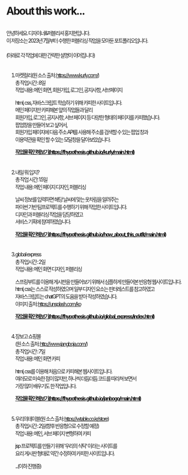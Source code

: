 # About this work...<br>

<style>
   body {
      line-height: 140%;
      letter-spacing: -2px;
      #1b1b1b
   }
   a {
      #fa622f;
   }
</style>

<br>
안녕하세요. 디자이너&퍼블리셔 홍지현입니다.<br>
이 저장소는 2023년 7월부터 수행한 퍼블리싱 작업을 모아둔 포트폴리오입니다.<br>
<br>
(아래로 각 작업에 대한 간략한 설명이 이어집니다)<br>
<br>
   
1. 마켓컬리(원 소스 출처: https://www.kurly.com/)<br>
   총 작업시간 : 8일<br>
   작업 내용: 메인 화면, 회원가입, 로그인, 공지사항, 서브페이지<br>
   
   html, css, 자바스크립트 학습하기 위해 카피한 사이트입니다.<br>
   메인 페이지만 카피해본 앞의 작업들과 달리<br>
   회원가입, 로그인, 공지사항, 서브 페이지 등 다양한 형태의 페이지를 카피했습니다.<br>
   팝업창을 만들어 보고 싶어서,<br>
   회원가입 페이지에 다음 주소 API를 사용해 주소를 검색할 수 있는 팝업 창과<br>
   이용약관을 확인 할 수 있는 모달창을 달아보았습니다.<br>

   <b>
      <a href="https://fhypothesis.github.io/kurly/main.html" target="_blank">
         작업물 확인해보기(https://fhypothesis.github.io/kurly/main.html)</a>
   </b>
   <br><br>
      
2. 내일 뭐 입지?<br>
   총 작업 시간: 1.5일<br>
   작업 내용: 메인 페이지 디자인, 퍼블리싱<br>
   
   날씨 정보를 입력하면 해당 날씨에 맞는 옷차림을 알려주는<br>
   파이썬 기반 팀프로젝트를 수행하기 위해 작업한 사이트입니다.<br>
   디자인과 퍼블리싱 작업을 담당하였고<br>
   서비스 기획에 참여하였습니다.<br>

   <b>
      <a href="https://fhypothesis.github.io/how_about_this_outfit/main.html" target="_blank">
         작업물 확인해보기(https://fhypothesis.github.io/how_about_this_outfit/main.html)</a>
   </b>
   <br><br>

3. global express<br>
   총 작업시간 : 2일<br>
   작업 내용: 메인 화면 디자인, 퍼블리싱<br>
   
   스프링부트를 이용해 게시판을 만들어보기 위해서 심플하게 만들어본 반응형 웹사이트입니다.<br>
   html, css는 스스로 작성하였으며 일부 디자인 요소는 핀터레스트를 참고하였고<br>
   자바스크립트는 chatGPT의 도움을 받아 작성하였습니다.<br>
   이미지 출처: https://unsplash.com/ko<br>

   <b>
      <a href="https://fhypothesis.github.io/global_express/index.html" target="_blank">
         작업물 확인해보기(https://fhypothesis.github.io/global_express/index.html)</a>
   </b>
   <br><br>

4. 장보고 쇼핑몰<br>
   (원 소스 출처: http://www.jangboja.com/)<br>
   총 작업시간 : 7일<br>
   작업 내용: 메인 화면 카피<br>
   
   html, css를 이용해 처음으로 카피해본 웹사이트입니다.<br>
   여러모로 미숙한 점이 많지만, 하나씩 더듬더듬 코드를 따라쳐 보면서<br>
   가장 많이 배우기도 한 작업입니다.<br>

   <b>
      <a href="https://fhypothesis.github.io/janbogo/main.html" target="_blank">
         작업물 확인해보기(https://fhypothesis.github.io/janbogo/main.html)</a>
   </b>
   <br><br>

5. 우리의테이블(원 소스 출처: https://wtable.co.kr/store)<br>
   총 작업시간 : 2일(향후 반응형으로 수정할 예정)<br>
   작업 내용: 메인, 서브 페이지 변형하여 카피<br>
   
   jsp 프로젝트를 만들기 위해 '우리의 식탁' 이라는 사이트를<br>
   요리 게시판 형태로 약간 수정하여 카피한 사이트입니다.<br>
   
   ...(이하 진행중)
